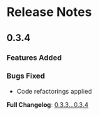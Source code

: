 # Release Notes

## 0.3.4

### Features Added

### Bugs Fixed

* Code refactorings applied

**Full Changelog**: [0.3.3...0.3.4](https://github.com/dlahmad/sync-nudger/compare/0.3.3...0.3.4)
